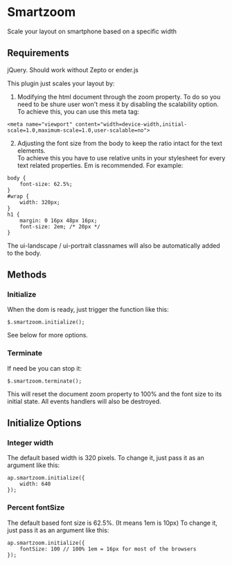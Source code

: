 # Smartzoom
Scale your layout on smartphone based on a specific width

## Requirements

jQuery. Should work without Zepto or ender.js

This plugin just scales your layout by:

1. Modifying the html document through the zoom property. To do so you need
to be shure user won't mess it by disabling the scalability option.  
To achieve this, you can use this meta tag:

```
<meta name="viewport" content="width=device-width,initial-scale=1.0,maximum-scale=1.0,user-scalable=no">
```

2. Adjusting the font size from the body to keep the ratio intact for the
text elements.  
To achieve this you have to use relative units in your stylesheet for every
text related properties. Em is recommended. For example:

```
body {
    font-size: 62.5%;
}
#wrap {
    width: 320px;
}
h1 {
    margin: 0 16px 48px 16px;
    font-size: 2em; /* 20px */
}
```

The ui-landscape / ui-portrait classnames will also be automatically added to the body.

## Methods

### Initialize

When the dom is ready, just trigger the function like this:

```
$.smartzoom.initialize();
```

See below for more options.

### Terminate

If need be you can stop it:

```
$.smartzoom.terminate();
```

This will reset the document zoom property to 100% and the font size to its initial state. All events handlers will also be destroyed.

## Initialize Options


### Integer width
The default based width is 320 pixels. To change it, just pass it as an argument like this:

```
ap.smartzoom.initialize({
    width: 640
});
```

### Percent fontSize
The default based font size is 62.5%. (It means 1em is 10px)
To change it, just pass it as an argument like this:

```
ap.smartzoom.initialize({
    fontSize: 100 // 100% 1em = 16px for most of the browsers
});
```
